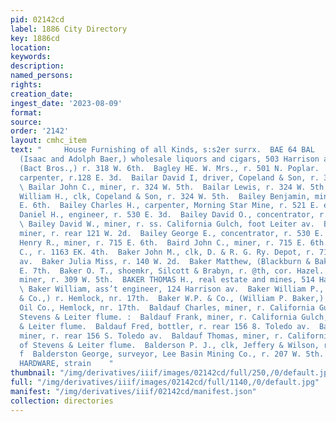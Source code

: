 ```yaml
---
pid: 02142cd
label: 1886 City Directory
key: 1886cd
location: 
keywords: 
description: 
named_persons: 
rights: 
creation_date: 
ingest_date: '2023-08-09'
format: 
source: 
order: '2142'
layout: cmhc_item
text: "     House Furnishing of all Kinds, s:s2er surrx.  BAE 64 BAL        BAER BROTHERS,
  (Isaac and Adolph Baer,) wholesale liquors and cigars, 503 Harrison av.  Baer Tsano,
  (Bact Bros.,) r. 318 W. 6th.  Bagley HE. W. Mrs., r. 501 N. Poplar.  Baikie John,
  carpenter, r.128 E. 3d.  Bailar David I, driver, Copeland & Son, r. 324 W. 5th.
  \ Bailar John C., miner, r. 324 W. 5th.  Bailar Lewis, r. 324 W. 5th.  - Bailar
  William H., clk, Copeland & Son, r. 324 W. 5th.  Bailey Benjamin, miner, r. 706
  E. 6th.  Bailey Charles H., carpenter, Morning Star Mine, r. 521 E. ed.  Bailey
  Daniel H., engineer, r. 530 E. 3d.  Bailey David O., concentrator, r. 530 EK. 3d.
  \ Bailey David W., miner, r. ss. California Gulch, foot Leiter av.  Bailey Edward,
  miner, r. rear 121 W. 2d.  Bailey George E., concentrator, r. 530 E. 3d.  Baird
  Henry R., miner, r. 715 E. 6th.  Baird John C., miner, r. 715 E. 6th.  Baker Erwin
  C., r. 1163 EK. 4th.  Baker John M., clk, D. & R. G. Ry. Depot, r. 719 Harrison
  av.  Baker Julia Miss, r. 140 W. 2d.  Baker Matthew, (Blackburn & Baker,) bds. 301
  E. 7th.  Baker O. T., shoemkr, Silcott & Brabyn, r. @th, cor. Hazel.  Baker Philip,
  miner, r. 309 W. 5th.  BAKER THOMAS H., real estate and mines, 514 Harrison av.
  \ Baker William, ass’t engineer, 124 Harrison av.  Baker William P., (W. P. Baker
  & Co.,) r. Hemlock, nr. 17th.  Baker W.P. & Co., (William P. Baker,) agents Continental
  Oil Co., Hemlock, nr. 17th.  Baldauf Charles, miner, r. California Gulch, E. of
  Stevens & Leiter flume. :  Baldauf Frank, miner, r. California Gulch, east of Stevens
  & Leiter flume.  Baldauf Fred, bottler, r. rear 156 8. Toledo av.  Baldauf Peter,
  miner, r. rear 156 S. Toledo av.  Baldauf Thomas, miner, r. California Gulch, cast
  of Stevens & Leiter flume.  Balderson P. J., clk, Jeffery & Wilson, r. 115 E. 3d.
  f  Balderston George, surveyor, Lee Basin Mining Co., r. 207 W. 5th.  T= BEE SSE™
  HARDWARE, strain    "
thumbnail: "/img/derivatives/iiif/images/02142cd/full/250,/0/default.jpg"
full: "/img/derivatives/iiif/images/02142cd/full/1140,/0/default.jpg"
manifest: "/img/derivatives/iiif/02142cd/manifest.json"
collection: directories
---
```

